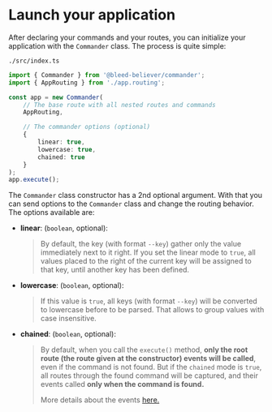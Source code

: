 # Launch your application

After declaring your commands and your routes, you can initialize your application with the `Commander` class. The process is quite simple:

`./src/index.ts`
```ts
import { Commander } from '@bleed-believer/commander';
import { AppRouting } from './app.routing';

const app = new Commander(
    // The base route with all nested routes and commands
    AppRouting,

    // The commander options (optional)
    {
        linear: true,
        lowercase: true,
        chained: true
    }
);
app.execute();
```

The `Commander` class constructor has a 2nd optional argument. With that you can send options to the `Commander` class and change the routing behavior. The options available are:

- __linear__: (`boolean`, optional):
    > By default, the key (with format `--key`) gather only the value immediately next to it right. If you set the linear mode to `true`, all values placed to the right of the current key will be assigned to that key, until another key has been defined.

- __lowercase__: (`boolean`, optional):
    > If this value is `true`, all keys (with format `--key`) will be converted to lowercase before to be parsed. That allows to group values with case insensitive.

- __chained__: (`boolean`, optional):
    > By default, when you call the `execute()` method, __only the root route (the route given at the constructor) events will be called__, even if the command is not found. But if the `chained` mode is `true`, all routes through the found command will be captured, and their events called __only when the command is found.__
    >
    > More details about the events [here.](./command-routing.md#events)


